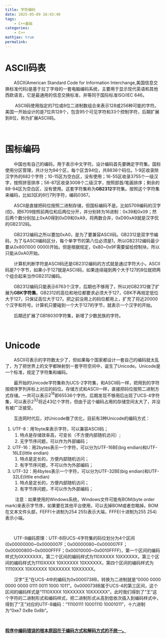 ```yaml
---
title: 字符编码
date: 2025-05-09 16:43:40
tags:
    - C++基础
categories:
    - C++
mathjax: true
permalink:
---
```



# ASCII码表

&emsp;&emsp;ASCII(American Standard Code for Information Interchange,美国信息交换标准代码)是基于拉丁字母的一套电脑编码系统，主要用于显示现代英语和其他西欧语言。它是最通用的信息交换标准，并等同于国际标准ISO/IEC 646。

&emsp;&emsp; ASCII码使用指定的7位或8位二进制数组合来表示128或256种可能的字符。美国一开始设计的是7位共128个，包含95个可见字符和33个控制字符，后期扩展到8位，称为扩展ASCII码。



&emsp;&emsp;

# 国标编码

&emsp;&emsp;中国也有自己的编码，用于表示中文字符。设计编码首先要确定字符集。国标使用分区管理，共计分为94个区，每个区含94位，共8836个码位。1&#45;9区收录除汉字外的682个字符；10&#45;15区为空白区，没有使用；16&#45;55区收录3755个一级汉字，按照拼音排序；56&#45;87区收录3008个二级汉字，按照部首/笔画排序；剩余的88&#45;94区为空白区，没有使用。这套字符集称为**GB2312**字符集。按照这个字符集来编码，比如3区的6行7列字符，编码0367。

&emsp;&emsp;ASCII是直接把码位按照二进制存储，但国标编码不是。比如5709编码的汉字(侃)，把6709按照前两位和后两位分开，并分别转为16进制：0x39和0x09；然后两个数分别加上0xA0得到0xD9和0xA9，将两数合并，0xD90xA9就是汉字侃的GB2312码。

&emsp;&emsp;GB2312编码之所以要加0xA0，是为了要兼容ASCII码。GB2312是双字节编码，为了与ASCII编码区分，每个单字节的第八位必须是1，所以GB2312编码最少要从0x80(1000 0000)开始。但是根据规定，0x80~0x9F需要留给控制块，所以只能从0xA0开始。

&emsp;&emsp;计算机判断字符是ASCII码还是GB2312编码的方式就是通过字符大小，ASCII码是7个字节，如果小于127就是ASCII码，如果连续碰到两个大于127的8位就把两个组合起来当作GB2312编码。

&emsp;&emsp;GB2312编码只能表示6763个汉字，后期也不够用了，所以对GB2312做了扩展为**GBK字符集**。GB2312的高位和地位都要求必须大于127，GBK不再规定低位大于127，只保证高位大于127。把之前没用上的码位都用上，扩充了将近20000个汉字和符号。计算机只要碰到一个大于127的字节，就表示一个汉字的开始。

&emsp;&emsp;后期还扩展了GB18030字符集，新增了少数民族的字符。

&emsp;&emsp;

# Unicode

&emsp;&emsp;ASCII可表示的字符数太少了，但如果每个国家都设计一套自己的编码就太乱了，为了把世界上的文字都映射到一套字符空间中，诞生了Unicode。Unicode是一个标准，规定了字符集和编码。

&emsp;&emsp;最开始的Unicode字符集称为UCS-2字符集，和ASCII码一样，把用到的字符按顺序罗列并标上对应的码位。存储方式和ASCII一样，直接把码位按照二进制方式存储。一共可以表示$2^{16}$即65536个字符。后期发现不够用后出现了UCS-4字符集，可以表示$2^{32}$将近43亿个字符，但由于这个编码占用的存储空间太大了，并没有被广泛接受。

&emsp;&emsp;互连网时代后，对Unicode做了优化，目前有3种Unicode的编码方式：

1. UTF-8：用1byte来表示字符，可以兼容ASCII码；
   1. 特点是存储效率高，可变长（不方便内部随机访问）;
   2. 无字节序问题，可以作为外部编码；
2. UTF-16：用2bytes表示一个字符，可以分为UTF-16BE(big endian)和UTF-16LE(little endian)
   1. 特点是定长的，方便内部随机访问；
   2. 有字节序问题，不可以作为外部编码；
3. UTF-32：用4bytes表示一个字符，可以分为UTF-32BE(big endian)和UTF-32LE(little endian)
   1. 特点是定长的，方便内部随机访问；
   2. 有字节序问题，不可以作为外部编码；


&emsp;&emsp; 注意：如果使用的Windows系统，Windows文件可能有BOM(byte order mark)来表示字节序，如果要在其他平台使用，可以去掉BOM或者忽略掉。BOM在文本文件头部，FEFF(十进制为254 255)表示大端，FFFE(十进制为255 254)表示小端。

&emsp;&emsp;

&emsp;&emsp;UTF-8编码原理：UTF-8将UCS-4字符集的码位划分为4个区间(0x00000000~0x0000007F；0x00000080~0x000007FF；0x00000800~0x0000FFFF；0x00010000~0x0010FFFF)，第一个区间的编码样式为0XXXXXXX，第二个区间的编码样式为110XXXXX 10XXXXXX，第三个区间的编码样式为1110XXXX 10XXXXXX 10XXXXXX，第四个区间的编码样式为11110XXX 10XXXXXX 10XXXXXX 10XXXXXX。

&emsp;&emsp;汉字“王”在UCS-4中的编码为0x0000738B，转换为二进制就是“0000 0000 0000 0000 0111 0011 1000 1011”。0x0000738B属于UCS-4的第三区间，这个区间的编码样式是“1110XXXX 10XXXXXX 10XXXXXX”。此时我们得到了“王”这个字符的二进制形式和编码样式，把二进制形式从高到低依次插入到编码样式中，得到了“王”对应的UTF-8编码：“11100111 10001110 10001011”，十六进制为“0xe7 0x8e 0x8b”。


&emsp;&emsp;

**<u>程序中编码错误的根本原因在于编码方式和解码方式的不统一。</u>**
